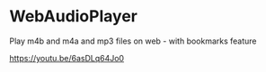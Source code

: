 # WebAudioPlayer

Play m4b and m4a and mp3 files on web - with bookmarks feature

https://youtu.be/6asDLq64Jo0
